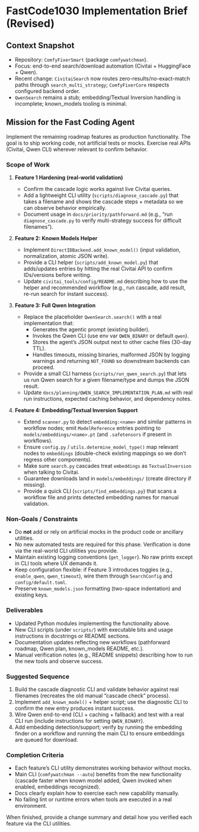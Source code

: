 # FastCode1030 Implementation Brief (Revised)

## Context Snapshot
- Repository: `ComfyFixerSmart` (package `comfywatchman`).
- Focus: end-to-end search/download automation (Civitai + HuggingFace + Qwen).
- Recent change: `CivitaiSearch` now routes zero-results/no-exact-match paths through `search_multi_strategy`; `ComfyFixerCore` respects configured backend order.
- `QwenSearch` remains a stub; embedding/Textual Inversion handling is incomplete; known_models tooling is minimal.

## Mission for the Fast Coding Agent
Implement the remaining roadmap features as production functionality. The goal is to ship working code, not artificial tests or mocks. Exercise real APIs (Civitai, Qwen CLI) wherever relevant to confirm behavior.

### Scope of Work
1. **Feature 1 Hardening (real-world validation)**
   - Confirm the cascade logic works against live Civitai queries.
   - Add a lightweight CLI utility (`scripts/diagnose_cascade.py`) that takes a filename and shows the cascade steps + metadata so we can observe behavior empirically.
   - Document usage in `docs/priority/pathforward.md` (e.g., “run `diagnose_cascade.py` to verify multi-strategy success for difficult filenames”).

2. **Feature 2: Known Models Helper**
   - Implement `DirectIDBackend.add_known_model()` (input validation, normalization, atomic JSON write).
   - Provide a CLI helper (`scripts/add_known_model.py`) that adds/updates entries by hitting the real Civitai API to confirm IDs/versions before writing.
   - Update `civitai_tools/config/README.md` describing how to use the helper and recommended workflow (e.g., run cascade, add result, re-run search for instant success).

3. **Feature 3: Full Qwen Integration**
   - Replace the placeholder `QwenSearch.search()` with a real implementation that:
     * Generates the agentic prompt (existing builder).
     * Invokes the Qwen CLI (use env var `QWEN_BINARY` or default `qwen`).
     * Stores the agent’s JSON output next to other cache files (30-day TTL).
     * Handles timeouts, missing binaries, malformed JSON by logging warnings and returning `NOT_FOUND` so downstream backends can proceed.
   - Provide a small CLI harness (`scripts/run_qwen_search.py`) that lets us run Qwen search for a given filename/type and dumps the JSON result.
   - Update `docs/planning/QWEN_SEARCH_IMPLEMENTATION_PLAN.md` with real run instructions, expected caching behavior, and dependency notes.

4. **Feature 4: Embedding/Textual Inversion Support**
   - Extend `scanner.py` to detect `embedding:<name>` and similar patterns in workflow nodes; emit `ModelReference` entries pointing to `models/embeddings/<name>.pt` (and `.safetensors` if present in workflows).
   - Ensure `config.py` / `utils.determine_model_type()` map relevant nodes to `embeddings` (double-check existing mappings so we don’t regress other components).
   - Make sure `search.py` cascades treat `embeddings` as `TextualInversion` when talking to Civitai.
   - Guarantee downloads land in `models/embeddings/` (create directory if missing).
   - Provide a quick CLI (`scripts/find_embeddings.py`) that scans a workflow file and prints detected embedding names for manual validation.

### Non-Goals / Constraints
- Do **not** add or rely on artificial mocks in the product code or ancillary utilities.
- No new automated tests are required for this phase. Verification is done via the real-world CLI utilities you provide.
- Maintain existing logging conventions (`get_logger`). No raw prints except in CLI tools where UX demands it.
- Keep configuration flexible: if Feature 3 introduces toggles (e.g., `enable_qwen`, `qwen_timeout`), wire them through `SearchConfig` and `config/default.toml`.
- Preserve `known_models.json` formatting (two-space indentation) and existing keys.

### Deliverables
- Updated Python modules implementing the functionality above.
- New CLI scripts (under `scripts/`) with executable bits and usage instructions in docstrings or README sections.
- Documentation updates reflecting new workflows (pathforward roadmap, Qwen plan, known_models README, etc.).
- Manual verification notes (e.g., README snippets) describing how to run the new tools and observe success.

### Suggested Sequence
1. Build the cascade diagnostic CLI and validate behavior against real filenames (recreates the old manual “cascade check” process).
2. Implement `add_known_model()` + helper script; use the diagnostic CLI to confirm the new entry produces instant success.
3. Wire Qwen end-to-end (CLI + caching + fallback) and test with a real CLI run (include instructions for setting `QWEN_BINARY`).
4. Add embedding detection/support; verify by running the embedding finder on a workflow and running the main CLI to ensure embeddings are queued for download.

### Completion Criteria
- Each feature’s CLI utility demonstrates working behavior without mocks.
- Main CLI (`comfywatchman --auto`) benefits from the new functionality (cascade faster when known model added, Qwen invoked when enabled, embeddings recognized).
- Docs clearly explain how to exercise each new capability manually.
- No failing lint or runtime errors when tools are executed in a real environment.

When finished, provide a change summary and detail how you verified each feature via the CLI utilities.
